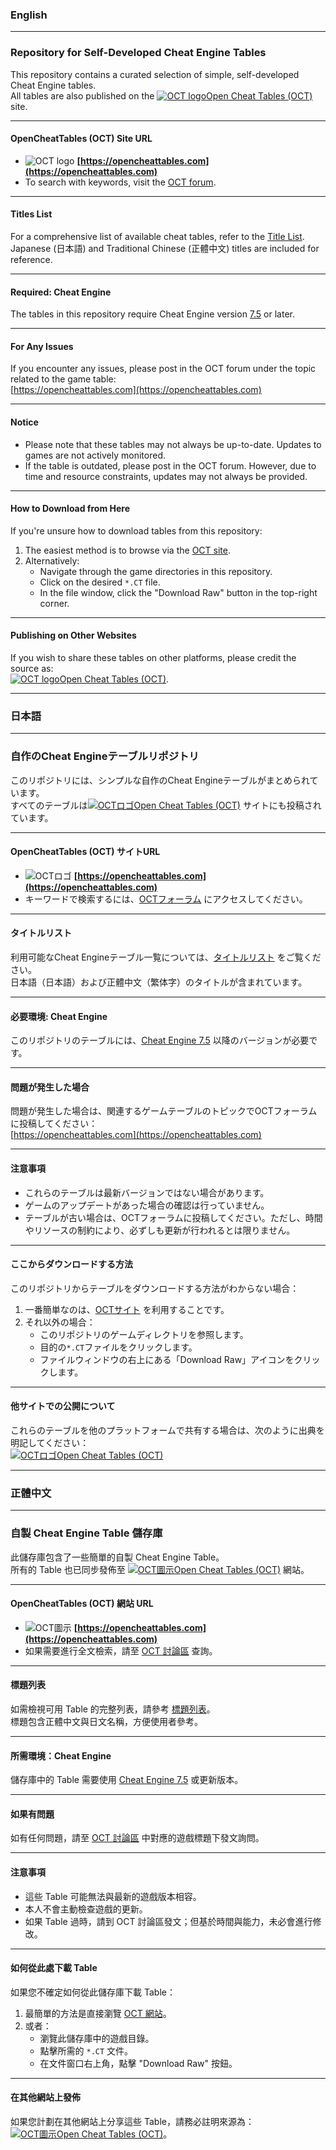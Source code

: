 ### English

---

### **Repository for Self-Developed Cheat Engine Tables**  
This repository contains a curated selection of simple, self-developed Cheat Engine tables.  
All tables are also published on the [<img src="https://opencheattables.com/styles/OCT_Native/theme/images/site_logo.png" alt="OCT logo">Open Cheat Tables (OCT)](https://opencheattables.com) site.  

---

#### **OpenCheatTables (OCT) Site URL**  
- <img src="https://opencheattables.com/styles/OCT_Native/theme/images/site_logo.png" alt="OCT logo"> **[https://opencheattables.com](https://opencheattables.com)**  
- To search with keywords, visit the [OCT forum](https://opencheattables.com).

---

#### **Titles List**  
For a comprehensive list of available cheat tables, refer to the [Title List](https://github.com/bbfox0703/Mydev-Cheat-Engine-Tables/blob/main/TITLELIST.md).  
Japanese (日本語) and Traditional Chinese (正體中文) titles are included for reference.  

---

#### **Required: Cheat Engine**  
The tables in this repository require Cheat Engine version [7.5](https://github.com/cheat-engine/cheat-engine/releases) or later.  

---

#### **For Any Issues**  
If you encounter any issues, please post in the OCT forum under the topic related to the game table:  
[https://opencheattables.com](https://opencheattables.com)  

---

#### **Notice**  
- Please note that these tables may not always be up-to-date. Updates to games are not actively monitored.  
- If the table is outdated, please post in the OCT forum. However, due to time and resource constraints, updates may not always be provided.

---

#### **How to Download from Here**  
If you're unsure how to download tables from this repository:  
1. The easiest method is to browse via the [OCT site](https://opencheattables.com).  
2. Alternatively:  
   - Navigate through the game directories in this repository.  
   - Click on the desired `*.CT` file.  
   - In the file window, click the "Download Raw" button in the top-right corner.

---

#### **Publishing on Other Websites**  
If you wish to share these tables on other platforms, please credit the source as:  
[<img src="https://opencheattables.com/styles/OCT_Native/theme/images/site_logo.png" alt="OCT logo">Open Cheat Tables (OCT)](https://opencheattables.com).  

---

### 日本語

---

### **自作のCheat Engineテーブルリポジトリ**  
このリポジトリには、シンプルな自作のCheat Engineテーブルがまとめられています。  
すべてのテーブルは[<img src="https://opencheattables.com/styles/OCT_Native/theme/images/site_logo.png" alt="OCTロゴ">Open Cheat Tables (OCT)](https://opencheattables.com) サイトにも投稿されています。  

---

#### **OpenCheatTables (OCT) サイトURL**  
- <img src="https://opencheattables.com/styles/OCT_Native/theme/images/site_logo.png" alt="OCTロゴ"> **[https://opencheattables.com](https://opencheattables.com)**  
- キーワードで検索するには、[OCTフォーラム](https://opencheattables.com) にアクセスしてください。  

---

#### **タイトルリスト**  
利用可能なCheat Engineテーブル一覧については、[タイトルリスト](https://github.com/bbfox0703/Mydev-Cheat-Engine-Tables/blob/main/TITLELIST.md) をご覧ください。  
日本語（日本語）および正體中文（繁体字）のタイトルが含まれています。

---

#### **必要環境: Cheat Engine**  
このリポジトリのテーブルには、[Cheat Engine 7.5](https://github.com/cheat-engine/cheat-engine/releases) 以降のバージョンが必要です。

---

#### **問題が発生した場合**  
問題が発生した場合は、関連するゲームテーブルのトピックでOCTフォーラムに投稿してください：  
[https://opencheattables.com](https://opencheattables.com)

---

#### **注意事項**  
- これらのテーブルは最新バージョンではない場合があります。  
- ゲームのアップデートがあった場合の確認は行っていません。  
- テーブルが古い場合は、OCTフォーラムに投稿してください。ただし、時間やリソースの制約により、必ずしも更新が行われるとは限りません。

---

#### **ここからダウンロードする方法**  
このリポジトリからテーブルをダウンロードする方法がわからない場合：  
1. 一番簡単なのは、[OCTサイト](https://opencheattables.com) を利用することです。  
2. それ以外の場合：  
   - このリポジトリのゲームディレクトリを参照します。  
   - 目的の`*.CT`ファイルをクリックします。  
   - ファイルウィンドウの右上にある「Download Raw」アイコンをクリックします。  

---

#### **他サイトでの公開について**  
これらのテーブルを他のプラットフォームで共有する場合は、次のように出典を明記してください：  
[<img src="https://opencheattables.com/styles/OCT_Native/theme/images/site_logo.png" alt="OCTロゴ">Open Cheat Tables (OCT)](https://opencheattables.com)  

---

### 正體中文

---

### **自製 Cheat Engine Table 儲存庫**  
此儲存庫包含了一些簡單的自製 Cheat Engine Table。  
所有的 Table 也已同步發佈至 [<img src="https://opencheattables.com/styles/OCT_Native/theme/images/site_logo.png" alt="OCT圖示">Open Cheat Tables (OCT)](https://opencheattables.com) 網站。

---

#### **OpenCheatTables (OCT) 網站 URL**  
- <img src="https://opencheattables.com/styles/OCT_Native/theme/images/site_logo.png" alt="OCT圖示"> **[https://opencheattables.com](https://opencheattables.com)**  
- 如果需要進行全文檢索，請至 [OCT 討論區](https://opencheattables.com) 查詢。  

---

#### **標題列表**  
如需檢視可用 Table 的完整列表，請參考 [標題列表](https://github.com/bbfox0703/Mydev-Cheat-Engine-Tables/blob/main/TITLELIST.md)。  
標題包含正體中文與日文名稱，方便使用者參考。

---

#### **所需環境：Cheat Engine**  
儲存庫中的 Table 需要使用 [Cheat Engine 7.5](https://github.com/cheat-engine/cheat-engine/releases) 或更新版本。  

---

#### **如果有問題**  
如有任何問題，請至 [OCT 討論區](https://opencheattables.com) 中對應的遊戲標題下發文詢問。

---

#### **注意事項**  
- 這些 Table 可能無法與最新的遊戲版本相容。  
- 本人不會主動檢查遊戲的更新。  
- 如果 Table 過時，請到 OCT 討論區發文；但基於時間與能力，未必會進行修改。

---

#### **如何從此處下載 Table**  
如果您不確定如何從此儲存庫下載 Table：  
1. 最簡單的方法是直接瀏覽 [OCT 網站](https://opencheattables.com)。  
2. 或者：  
   - 瀏覽此儲存庫中的遊戲目錄。  
   - 點擊所需的 `*.CT` 文件。  
   - 在文件窗口右上角，點擊 "Download Raw" 按鈕。

---

#### **在其他網站上發佈**  
如果您計劃在其他網站上分享這些 Table，請務必註明來源為：  
[<img src="https://opencheattables.com/styles/OCT_Native/theme/images/site_logo.png" alt="OCT圖示">Open Cheat Tables (OCT)](https://opencheattables.com)。  
